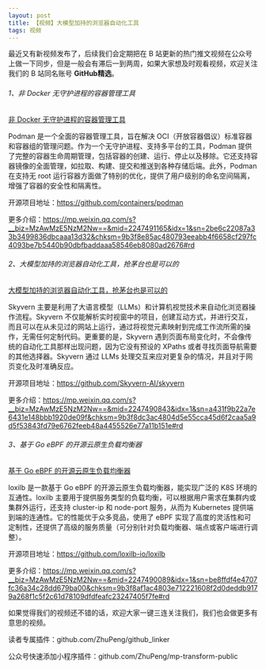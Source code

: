 ```yaml
---
layout: post
title: 【视频】大模型加持的浏览器自动化工具
tags: 视频
---
```


最近又有新视频发布了，后续我们会定期把在 B 站更新的热门推文视频在公众号上做一下同步，但是一般会有滞后一到两周，如果大家想及时观看视频，欢迎关注我们的 B 站同名账号 **GitHub精选**。

######  1、非 Docker 无守护进程的容器管理工具

[非 Docker 无守护进程的容器管理工具](https://www.bilibili.com/video/BV1dZ421M7R4/)

Podman 是一个全面的容器管理工具，旨在解决 OCI（开放容器倡议）标准容器和容器组的管理问题。作为一个无守护进程、支持多平台的工具，Podman 提供了完整的容器生命周期管理，包括容器的创建、运行、停止以及移除。它还支持容器镜像的全面管理，如拉取、构建、提交和推送到各种存储后端。此外，Podman 在支持无 root 运行容器方面做了特别的优化，提供了用户级别的命名空间隔离，增强了容器的安全性和隔离性。

开源项目地址：https://github.com/containers/podman

更多介绍：https://mp.weixin.qq.com/s?__biz=MzAwMzE5NzM2Nw==&mid=2247491165&idx=1&sn=2be6c22087a33b3499836dbcaaa13d32&chksm=9b3f8e85ac480793eeabb4f6658cf297fc4093be7b5440b90dbfbaddaaa58546eb8080ad2676#rd

###### 2、大模型加持的浏览器自动化工具，抢茅台也是可以的

[大模型加持的浏览器自动化工具，抢茅台也是可以的](https://www.bilibili.com/video/BV1QW421X78w/)

Skyvern 主要是利用了大语言模型（LLMs）和计算机视觉技术来自动化浏览器操作流程。Skyvern 不仅能解析实时视窗中的项目，创建互动方式，并进行交互，而且可以在从未见过的网站上运行，通过将视觉元素映射到完成工作流所需的操作，无需任何定制代码。更重要的是，Skyvern 遇到页面布局变化时，不会像传统的自动化工具那样出现问题，因为它没有预设的 XPaths 或者寻找页面导航需要的其他选择器。Skyvern 通过 LLMs 处理交互来应对更复杂的情况，并且对于网页变化及时准确反应。

开源项目地址：https://github.com/Skyvern-AI/skyvern

更多介绍：https://mp.weixin.qq.com/s?__biz=MzAwMzE5NzM2Nw==&mid=2247490843&idx=1&sn=a431f9b22a7e6431e148bbb1920de09f&chksm=9b3f8dc3ac4804d5e55cca45d6f2caa5a9d5f53843fd79e6762feeb48a4455526e77a11b151e#rd

###### 3、基于 Go eBPF 的开源云原生负载均衡器

[基于 Go eBPF 的开源云原生负载均衡器](https://www.bilibili.com/video/BV1Qi421e7bN/)

loxilb 是一款基于 Go  eBPF 的开源云原生负载均衡器，能实现广泛的 K8S 环境的互通性。loxilb 主要用于提供服务类型的负载均衡，可以根据用户需求在集群内或集群外运行，还支持 cluster-ip 和 node-port 服务，从而为 Kubernetes 提供端到端的连通性。它的性能优于众多竞品，使用了 eBPF 实现了高度的灵活性和可定制性，还提供了高级的服务质量（可分别针对负载均衡器、端点或客户端进行调整）。

开源项目地址：https://github.com/loxilb-io/loxilb

更多介绍：https://mp.weixin.qq.com/s?__biz=MzAwMzE5NzM2Nw==&mid=2247490089&idx=1&sn=be8ffdf4e4707fc36a34c28dd679ba00&chksm=9b3f8af1ac4803e712221608f2d0deddb9179a268f1c5f2c61d78109dfdfeafc23247405f7fe#rd

如果觉得我们的视频还不错的话，欢迎大家一键三连关注我们，我们也会做更多有意思的视频。

读者专属插件：github.com/ZhuPeng/github_linker

公众号快速添加小程序插件：github.com/ZhuPeng/mp-transform-public
